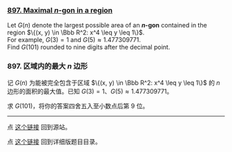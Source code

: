 ### [897. Maximal $n$-gon in a region](https://projecteuler.net/problem=897)


Let $G(n)$ denote the largest possible area of an **$n$-gon** contained in the region $\{(x, y) \in \Bbb R^2: x^4 \leq y \leq 1\}$.  
For example, $G(3) = 1$ and $G(5)\approx 1.477309771$.  
Find $G(101)$ rounded to nine digits after the decimal point.

### 897. 区域内的最大 $n$ 边形

记 $G(n)$ 为能被完全包含于区域 $\{(x, y) \in \Bbb R^2: x^4 \leq y \leq 1\}$ 的 $n$ 边形的面积的最大值。已知 $G(3) = 1$、$G(5)\approx 1.477309771$。

求 $G(101)$，将你的答案四舍五入至小数点后第 9 位。

---

点 [这个链接](https://fsy-juruo.github.io/pe-chinese-translation/) 回到源站。

点 [这个链接](https://fsy-juruo.github.io/pe-chinese-translation/detailed_content_archives.html) 回到详细版题目目录。

